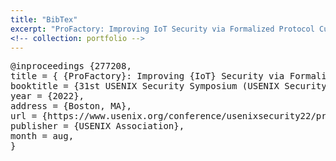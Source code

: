 ```yaml
---
title: "BibTex"
excerpt: "ProFactory: Improving IoT Security via Formalized Protocol Customization"
<!-- collection: portfolio -->
---
```


<pre>
@inproceedings {277208,
title = { {ProFactory}: Improving {IoT} Security via Formalized Protocol Customization},
booktitle = {31st USENIX Security Symposium (USENIX Security 22)},
year = {2022},
address = {Boston, MA},
url = {https://www.usenix.org/conference/usenixsecurity22/presentation/wang-fei},
publisher = {USENIX Association},
month = aug,
}
</pre>
